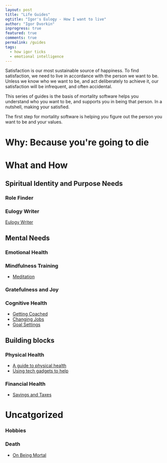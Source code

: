 ```yaml
---
layout: post
title: "Life Guides"
ogtitle: "Igor's Eulogy - How I want to live"
author: "Igor Dvorkin"
inprogress: true
featured: true
comments: true
permalink: /guides
tags:
  - how igor ticks
  - emotional intelligence
---
```


Satisfaction is our most sustainable source of happiness. To find satisfaction, we need to live in accordance with the person we want to be. Unless we know who we want to be, and act deliberately to achieve it, our satisfaction will be infrequent, and often accidental.

This series of guides is the basis of mortality software helps you understand who you want to be, and supports you in being that person. In a nutshell, making your satisfied.

The first step for mortality software is helping you figure out the person you want to be and your values.

# Why: Because you're going to die

# What and How

## Spiritual Identity and Purpose Needs

### Role Finder

### Eulogy Writer

[Eulogy Writer](/eulogy)

## Mental Needs

### Emotional Health

### Mindfulness Training

- [Meditation](/search-inside-yourself)

### Gratefulness and Joy

### Cognitive Health

- [Getting Coached](/coach)
- [Changing Jobs](https://idvork.in/tags/#job-hunt)
- [Goal Settings](/goals)

## Building blocks

### Physical Health

- [A guide to physical health](/physical-health)
- [Using tech gadgets to help](/tech-health-toys)

### Financial Health

- [Savings and Taxes](/money)

# Uncatgorized

### Hobbies

### Death

- [On Being Mortal](/death)
